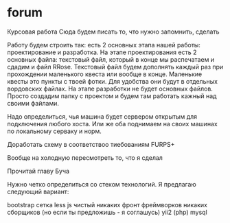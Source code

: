 # forum
Курсовая работа
Сюда будем писать то, что нужно запомнить, сделать


Работу будем строить так: есть 2 основных этапа нашей работы: проектирование и разработка. На этапе проектирования есть 2 основных файла:
текстовый файл, который в конце мы распечатаем и сдадим и файл RRose. Текстовый файл будем дополнять каждый раз при прохождении маленького квеста
или вообще в конце. Маленькие квесты это пункты с твоей фотки. Для удобства они будут в отдельных вордовских файлах. 
На этапе разработки не будет основных файлов. Просто создадим папку с проектом и будем там работать кажный над своими файлами. 

Надо определиться, чья машина будет сервером открытым для подключения любого хоста. Или же оба поднимаем на своих машинах по локальному серваку и норм.

Доработать схему в соответствоо тиебованиям FURPS+

Вообще на холодную пересмотреть то, что я сделал

Прочитай главу Буча

Нужно четко определиться со стеком технологий. Я предлагаю следующий вариант:

bootstrap сетка 
less
js чистый
никаких фронт фреймворков
никаких сборщиков (но если ты предложишь - я соглашусь)
yii2 (php)
mysql